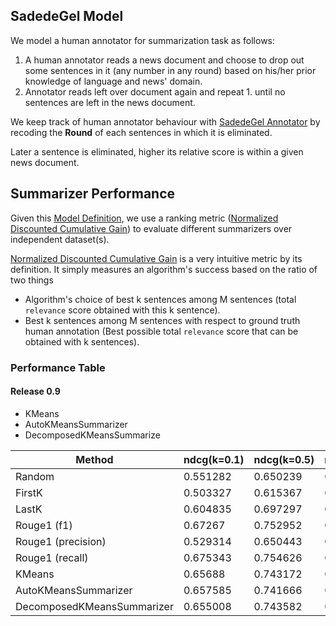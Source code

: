 ## SadedeGel Model

We model a human annotator for summarization task as follows:
1. A human annotator reads a news document and 
choose to drop out some sentences in it (any number in any round) based on his/her prior knowledge of language and news' domain.
2. Annotator reads left over document again and repeat 1. until no sentences are left in the news document.

We keep track of human annotator behaviour with [SadedeGel Annotator](https://github.com/GlobalMaksimum/sadedegel-annotator) 
by recoding the **Round** of each sentences in which it is eliminated.

Later a sentence is eliminated, higher its relative score is within a given news document. 

## Summarizer Performance 

Given this [Model Definition](#sadedegel-model), 
we use a ranking metric ([Normalized Discounted Cumulative Gain]) 
to evaluate different summarizers over independent dataset(s).

[Normalized Discounted Cumulative Gain] is a very intuitive metric by its definition. 
It simply measures an algorithm's success based on the ratio of two things

* Algorithm's choice of best k sentences among M sentences (total `relevance` score obtained with this k sentence).
* Best k sentences among M sentences with respect to 
ground truth human annotation (Best possible total `relevance` score that can be obtained with k sentences).

[Normalized Discounted Cumulative Gain]: https://en.wikipedia.org/wiki/Discounted_cumulative_gain


### Performance Table

#### Release 0.9
* KMeans
* AutoKMeansSummarizer
* DecomposedKMeansSummarize

| Method                     |   ndcg(k=0.1) |   ndcg(k=0.5) |   ndcg(k=0.8) |
|----------------------------|---------------|---------------|---------------|
| Random                     |      0.551282 |      0.650239 |      0.767942 |
| FirstK                     |      0.503327 |      0.615367 |      0.741094 |
| LastK                      |      0.604835 |      0.697297 |      0.801343 |
| Rouge1 (f1)                |      0.67267  |      0.752952 |      0.844675 |
| Rouge1 (precision)         |      0.529314 |      0.650443 |      0.774472 |
| Rouge1 (recall)            |      0.675343 |      0.754626 |      0.845244 |
| KMeans                     |      0.65688  |      0.743172 |      0.833607 |
| AutoKMeansSummarizer       |      0.657585 |      0.741666 |      0.832376 |
| DecomposedKMeansSummarizer |      0.655008 |      0.743582 |      0.833087 |